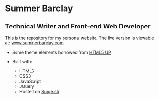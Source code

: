 # Summer Barclay
## Technical Writer and Front-end Web Developer

This is the repository for my personal website. The live version is viewable at:
www.summerbarclay.com.

- Some theme elements borrowed from [HTML5 UP](https://html5up.net).

- Built with:
  - HTML5
  - CSS3
  - JavaScript
  - JQuery
  - Hosted on [Surge.sh](http://surge.sh)
